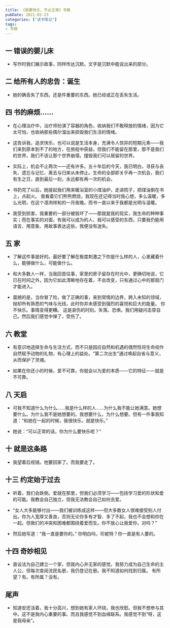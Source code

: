 ```yaml
---
title: 《我要快乐，不必正常》书摘
pubDate: 2021-02-23
categories: ["读书笔记"]
tags: 
- 书摘
---
```


## 一 错误的婴儿床

- 写作时我们展示故事，同样传达沉默。文字是沉默中能说出来的部分。

## 二 给所有人的忠告：诞生

- 她的确丢失了东西。还是件重要的东西。她已经或正在丢失生活。

## 四 书的麻烦……

- 在心理治疗中，治疗师扮演了容器的角色，收纳我们不敢释放的情绪，因为它太可怕，也收纳那些偶尔溜出来损毁我们生活的情绪。

- 这告诉我，追求快乐，也可以说是生活本身，充满令人惊异的短期元素——我们来到原本到不了的地方，在旅程中获益，但我们不能留在那里，那不是我们的世界，我们不该让那个世界崩塌，撞毁我们可以居留的世界。

- 实际上，机会不止两次——还有许多。五十年后的今天，我已明白，寻获与丧失、遗忘与记忆、离去与归来从未停止。生命的全部即关乎再一次机会，我们有生之日，直到最后一刻，永远都有再一次的机会。

- 书扔完了以后，她提起我们用来暖浴室的小煤油炉，走进院子，把煤油倒在书上，点起火。 我看着它们熊熊燃烧，我现在还记得当时我心想，多么温暖，多么光明，在这个凛冽祥和的一月夜晚。而书一直以来于我都是光明与温暖。


- 我受到损害，我重要的一部分被毁坏了——那就是我的现实，我生命的种种事实；而在事实的对面，有我可以成为的人、我可以感受的东西，只要我仍能用语言、用意象、用故事表达这些，我便没有迷失。

## 五 家

- 了解这件事是好的。最好要了解在极度刺激之下你是什么样的人，心里藏着什么，能够做什么，可能做什么。

- 和大多数人一样，当我回首往事，家里的房子留存在时光中，更确切地说，它已在时间之外，因为它如此清晰地存在着，不会改变，只有通过心中的那扇门才能进入。

- 震撼的是，当你冒了险，做了正确的事，来到常情的边界，跨入未知的领域，抛却所有熟悉的气味与光线，此时你并未感受到强烈的喜悦和巨大的能量。 你不快乐。事情变得更糟。 这是哀伤的时刻。失落。恐惧。我们用疑问击穿自己。然后我们感觉中弹了，受伤了。

## 六 教堂

- 有意识地选择生命与生活方式，而不只是因应自然和机遇的偶然性将生命视作自然赋予动物的礼物，有心理上的益处。“第二次出生”通过唤起自省与意义，从而保护了灵魂。

- 如果在你还小的时候，爱不可靠，你就会以为爱的本质——它的特征——就是不可靠。

## 八 天启

- 可我不知道什么为什么……我是什么样的人……为什么我不能让她满意。她想要什么。为什么我不是她想要的。我想要什么，为什么想要。但有一件事我知道：“和她在一起的时候，我很快乐。就是快乐。”

- 她说：“可以正常的话，你为什么要快乐呢？”

## 十 就是这条路

- 我望着后视镜。他要回家了。而我要走了。

## 十三 约定始于过去

- 听着，我们会跌倒。爱就在那里，但我们必须学习——包括学习爱的形状和爱的可能。我教会自己独立，但我无法教会自己如何去爱。

- “女人大多能够付出——我们被训练成这样——但大多数女人很难接受别人付出。你为人宽厚又善良，否则无论你多有才智、多了不起，我也不会想和你在一起。但我们的冲突和困难都围绕着爱而生。你不放心让我爱你，对吗？”

- 然后她写道：“我一直是要你的。” 你明白吗，珍妮特？你一直是有人要的。

## 十四 奇妙相见

- 直设法为自己建立一个家，但我内心并无家的感觉。我努力成为自己生命的主人公，但每次查阅流民名册，我仍登记在册。我不知道如何找到归属。 有所望？有。有所属？没有。

## 尾声

- 知道安还活着，我十分高兴，想到她有家人环绕，我也欣慰。但我不想参与其中。这不是我内心重要的事。而且我感觉不到血缘联系。我感觉不到“呀，这是我母亲”。